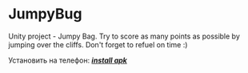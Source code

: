 # JumpyBug
Unity project - Jumpy Bag. Try to score as many points as possible by jumping over the cliffs. Don't forget to refuel on time :)

Установить на телефон: ***[install apk]***

[install apk]://drive.google.com/file/d/1_58yo-X0gB0IeSUTdR9j9zAQ2W2Y_EcA/view?usp=sharing "Установить JumpyBag"
